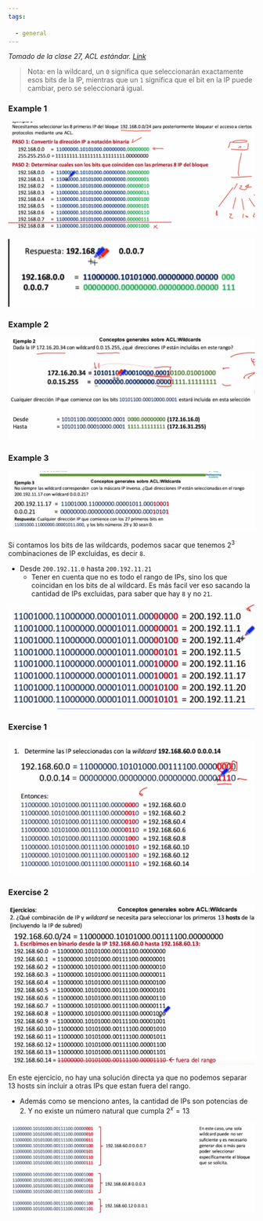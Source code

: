 ```yaml
---
tags:
  
  - general
---
```


_Tomado de la clase 27, ACL estándar. [Link](https://youtu.be/nq1SoUM6XA0?list=PL2A7l6PiV52esSwosIAO86zf0RGe2pjTZ)_

> Nota: en la wildcard, un `0` significa que seleccionarán exactamente esos bits de la IP, mientras que un `1` significa que el bit en la IP puede cambiar, pero se seleccionará igual. 
### Example 1

![](_anexos_/Screenshot%20from%202023-12-28%2010-30-07.png)

![](_anexos_/Screenshot%20from%202023-12-28%2010-36-20.png)

### Example 2

![](_anexos_/Screenshot%20from%202023-12-28%2010-44-08.png)

### Example 3

![](_anexos_/Screenshot%20from%202023-12-28%2010-46-19.png)

Si contamos los bits de las wildcards, podemos sacar que tenemos $2^3$ combinaciones de IP excluidas, es decir `8`. 
- Desde `200.192.11.0` hasta `200.192.11.21` 
	- Tener en cuenta que no es todo el rango de IPs, sino los que coincidan en los bits de al wildcard. Es más facil ver eso sacando la cantidad de IPs excluidas, para saber que hay `8` y no `21`. 
	
![](_anexos_/Screenshot%20from%202023-12-28%2010-57-07.png)

### Exercise 1

![](_anexos_/Screenshot%20from%202023-12-28%2011-17-09.png)

### Exercise 2

![](_anexos_/Screenshot%20from%202023-12-28%2011-23-08%201.png)

En este ejercicio, no hay una solución directa ya que no podemos separar 13 hosts sin incluir a otras IPs que estan fuera del rango. 
- Además como se menciono antes, la cantidad de IPs son potencias de 2. Y no existe un número natural que cumpla $2^x=13$

![](_anexos_/Screenshot%20from%202023-12-28%2011-24-05%201.png)

